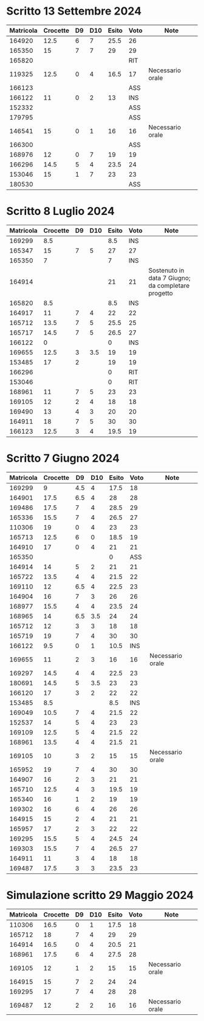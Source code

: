 # Scritto 13 Settembre 2024

| Matricola | Crocette | D9 | D10 | Esito | Voto | Note             |
|-----------|----------|----|-----|-------|------|------------------|
| 164920    | 12.5     | 6  | 7   | 25.5  | 26   |                  |
| 165350    | 15       | 7  | 7   | 29    | 29   |                  |
| 165820    |          |    |     |       | RIT  |                  |
| 119325    | 12.5     | 0  | 4   | 16.5  | 17   | Necessario orale |
| 166123    |          |    |     |       | ASS  |                  |
| 166122    | 11       | 0  | 2   | 13    | INS  |                  |
| 152332    |          |    |     |       | ASS  |                  |
| 179795    |          |    |     |       | ASS  |                  |
| 146541    | 15       | 0  | 1   | 16    | 16   | Necessario orale |
| 166300    |          |    |     |       | ASS  |                  |
| 168976    | 12       | 0  | 7   | 19    | 19   |                  |
| 166296    | 14.5     | 5  | 4   | 23.5  | 24   |                  |
| 153046    | 15       | 1  | 7   | 23    | 23   |                  |
| 180530    |          |    |     |       | ASS  |                  |


# Scritto 8 Luglio 2024

| Matricola | Crocette | D9 | D10 | Esito | Voto | Note                                                |
|-----------|----------|----|-----|-------|------|-----------------------------------------------------|
| 169299    | 8.5      |    |     | 8.5   | INS  |                                                     |
| 165347    | 15       | 7  | 5   | 27    | 27   |                                                     |
| 165350    | 7        |    |     | 7     | INS  |                                                     |
| 164914    |          |    |     | 21    | 21   | Sostenuto in data 7 Giugno; da completare  progetto |
| 165820    | 8.5      |    |     | 8.5   | INS  |                                                     |
| 164917    | 11       | 7  | 4   | 22    | 22   |                                                     |
| 165712    | 13.5     | 7  | 5   | 25.5  | 25   |                                                     |
| 165717    | 14.5     | 7  | 5   | 26.5  | 27   |                                                     |
| 166122    | 0        |    |     | 0     | INS  |                                                     |
| 169655    | 12.5     | 3  | 3.5 | 19    | 19   |                                                     |
| 153485    | 17       | 2  |     | 19    | 19   |                                                     |
| 166296    |          |    |     | 0     | RIT  |                                                     |
| 153046    |          |    |     | 0     | RIT  |                                                     |
| 168961    | 11       | 7  | 5   | 23    | 23   |                                                     |
| 169105    | 12       | 2  | 4   | 18    | 18   |                                                     |
| 169490    | 13       | 4  | 3   | 20    | 20   |                                                     |
| 164911    | 18       | 7  | 5   | 30    | 30   |                                                     |
| 166123    | 12.5     | 3  | 4   | 19.5  | 19   |                                                     |


# Scritto 7 Giugno 2024

| Matricola | Crocette | D9   | D10  | Esito | Voto | Note             |
|-----------|----------|------|------|-------|------|------------------|
| 169299    | 9        | 4.5  | 4    | 17.5  | 18   |                  |
| 164901    | 17.5     | 6.5  | 4    | 28    | 28   |                  |
| 169486    | 17.5     | 7    | 4    | 28.5  | 29   |                  |
| 165336    | 15.5     | 7    | 4    | 26.5  | 27   |                  |
| 110306    | 19       | 0    | 4    | 23    | 23   |                  |
| 165713    | 12.5     | 6    | 0    | 18.5  | 19   |                  |
| 164910    | 17       | 0    | 4    | 21    | 21   |                  |
| 165350    |          |      |      | 0     | ASS  |                  |
| 164914    | 14       | 5    | 2    | 21    | 21   |                  |
| 165722    | 13.5     | 4    | 4    | 21.5  | 22   |                  |
| 169110    | 12       | 6.5  | 4    | 22.5  | 23   |                  |
| 164904    | 16       | 7    | 3    | 26    | 26   |                  |
| 168977    | 15.5     | 4    | 4    | 23.5  | 24   |                  |
| 168965    | 14       | 6.5  | 3.5  | 24    | 24   |                  |
| 165712    | 12       | 3    | 3    | 18    | 18   |                  |
| 165719    | 19       | 7    | 4    | 30    | 30   |                  |
| 166122    | 9.5      | 0    | 1    | 10.5  | INS  |                  |
| 169655    | 11       | 2    | 3    | 16    | 16   | Necessario orale |
| 169297    | 14.5     | 4    | 4    | 22.5  | 23   |                  |
| 180691    | 14.5     | 5    | 3.5  | 23    | 23   |                  |
| 166120    | 17       | 3    | 2    | 22    | 22   |                  |
| 153485    | 8.5      |      |      | 8.5   | INS  |                  |
| 169049    | 10.5     | 7    | 4    | 21.5  | 22   |                  |
| 152537    | 14       | 5    | 4    | 23    | 23   |                  |
| 169109    | 12.5     | 5    | 4    | 21.5  | 22   |                  |
| 168961    | 13.5     | 4    | 4    | 21.5  | 21   |                  |
| 169105    | 10       | 3    | 2    | 15    | 15   | Necessario orale |
| 165952    | 19       | 7    | 4    | 30    | 30   |                  |
| 164907    | 16       | 2    | 3    | 21    | 21   |                  |
| 165710    | 12.5     | 4    | 3    | 19.5  | 19   |                  |
| 165340    | 16       | 1    | 2    | 19    | 19   |                  |
| 169302    | 16       | 6    | 4    | 26    | 26   |                  |
| 164915    | 15       | 2    | 4    | 21    | 21   |                  |
| 165957    | 17       | 2    | 3    | 22    | 22   |                  |
| 169295    | 15.5     | 5    | 4    | 24.5  | 24   |                  |
| 169303    | 15.5     | 7    | 4    | 26.5  | 27   |                  |
| 164911    | 11       | 3    | 4    | 18    | 18   |                  |
| 169487    | 17.5     | 3    | 3    | 23.5  | 23   |                  |

# Simulazione scritto 29 Maggio 2024

| Matricola                     | Crocette | D9 | D10 | Esito | Voto | Note                              |
|-------------------------------|----------|----|-----|-------|------|-----------------------------------|
| 110306                        | 16.5     | 0  | 1   | 17.5  | 18   |                                   |
| 165712                        | 18       | 7  | 4   | 29    | 29   |                                   |
| 164914                        | 16.5     | 0  | 4   | 20.5  | 21   |                                   |
| 168961                        | 17.5     | 6  | 4   | 27.5  | 28   |                                   |
| 169105                        | 12       | 1  | 2   | 15    | 15   | Necessario orale                  |
| 164915                        | 15       | 7  | 2   | 24    | 24   |                                   |
| 169295                        | 17       | 7  | 4   | 28    | 28   |                                   |
| 169487                        | 12       | 2  | 2   | 16    | 16   | Necessario orale                  |